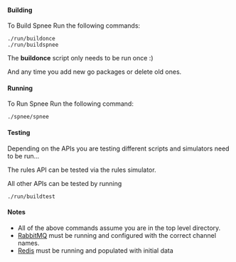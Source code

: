 
#### Building

To Build Spnee Run the following commands:

```
./run/buildonce
./run/buildspnee
```

The **buildonce** script only needs to be run once :)

And any time you add new go packages or delete old ones.

#### Running

To Run Spnee Run the following command:

```
./spnee/spnee
```

#### Testing

Depending on the APIs you are testing different scripts and simulators
need to be run...

The rules API can be tested via the rules simulator.

All other APIs can be tested by running

```
./run/buildtest
```

#### Notes

* All of the above commands assume you are in the top level directory.
* [RabbitMQ](http://www.rabbitmq.com/) must be running and configured with the correct channel names.
* [Redis](http://redis.io/) must be running and populated with initial data
